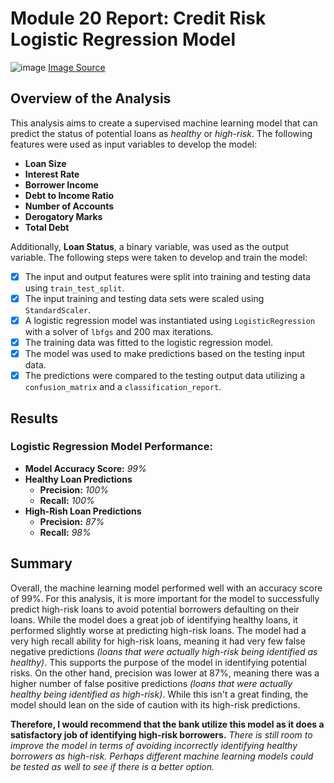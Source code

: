 # Module 20 Report: Credit Risk Logistic Regression Model

![image](https://github.com/lvit001/credit-risk-classification/assets/140283164/a3d7e75b-b727-4423-8737-4b093413aab4) [Image Source](https://www.google.com/url?sa=i&url=https%3A%2F%2Fburgosandbrein.com%2FFactors-and-How-to-Avoid-Them-3564442.html&psig=AOvVaw2B-rO60fph4Pk8A92Q3elk&ust=1709416737061000&source=images&cd=vfe&opi=89978449&ved=0CBMQjRxqFwoTCJjlid2H1IQDFQAAAAAdAAAAABAE)

## Overview of the Analysis

This analysis aims to create a supervised machine learning model that can predict the status of potential loans as *healthy* or *high-risk*. The following features were used as input variables to develop the model:

* **Loan Size**
* **Interest Rate**
* **Borrower Income**
* **Debt to Income Ratio**
* **Number of Accounts**
* **Derogatory Marks**
* **Total Debt**

Additionally, **Loan Status**, a binary variable, was used as the output variable. The following steps were taken to develop and train the model:

* [x] The input and output features were split into training and testing data using `train_test_split`.
* [x] The input training and testing data sets were scaled using `StandardScaler`.
* [x] A logistic regression model was instantiated using `LogisticRegression` with a solver of `lbfgs` and 200 max iterations.
* [x] The training data was fitted to the logistic regression model.
* [x] The model was used to make predictions based on the testing input data.
* [x] The predictions were compared to the testing output data utilizing a `confusion_matrix` and a `classification_report`.

## Results

### Logistic Regression Model Performance:
  * **Model Accuracy Score:** _99%_
  * **Healthy Loan Predictions**
    * **Precision:** _100%_
    * **Recall:** _100%_
  * **High-Rish Loan Predictions**
    * **Precision:** _87%_
    * **Recall:** _98%_

## Summary

Overall, the machine learning model performed well with an accuracy score of 99%. For this analysis, it is more important for the model to successfully predict high-risk loans to avoid potential borrowers defaulting on their loans. While the model does a great job of identifying healthy loans, it performed slightly worse at predicting high-risk loans. The model had a very high recall ability for high-risk loans, meaning it had very few false negative predictions _(loans that were actually high-risk being identified as healthy)_. This supports the purpose of the model in identifying potential risks. On the other hand, precision was lower at 87%, meaning there was a higher number of false positive predictions _(loans that were actually healthy being identified as high-risk)_. While this isn't a great finding, the model should lean on the side of caution with its high-risk predictions. 

**Therefore, I would recommend that the bank utilize this model as it does a satisfactory job of identifying high-risk borrowers.** _There is still room to improve the model in terms of avoiding incorrectly identifying healthy borrowers as high-risk. Perhaps different machine learning models could be tested as well to see if there is a better option._
